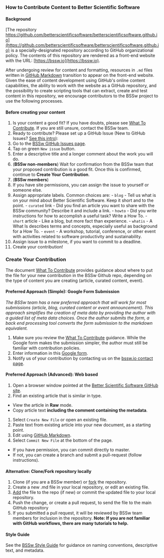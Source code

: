 ### How to Contribute Content to Better Scientific Software

#### Background
[The repository https://github.com/betterscientificsoftware/betterscientificsoftware.github.io](https://github.com/betterscientificsoftware/betterscientificsoftware.github.io) is a specially-designated repository according to GitHub organizational policy.  The contents of this repository are rendered as a front-end website with the URL: [https://bssw.io](https://bssw.io).  

After undergoing review for content and formatting, resources in `.md` files written in [GitHub Markdown](https://guides.github.com/features/mastering-markdown) transition to appear on the front-end website.  Given the ease of content development using GitHub's online content capabilities, the ability to work with the website as a GitHub repository, and the possibility to create scripting tools that can extract, create and test content in this repository, we encourage contributors to the BSSw project to use the following processes.

#### Before creating your content
1. Is your content a good fit?  If you have doubts, please see [What To Contribute](WhatToContribute.md).  If you are still unsure, contact the BSSw team.
1. Ready to contribute? Please set up a GitHub Issue (New to GitHub Issues?  [See this intro](https://help.github.com/articles/creating-an-issue)):
  1. Go to the [BSSw GitHub Issues page](https://github.com/betterscientificsoftware/betterscientificsoftware.github.io/issues).
  1. Tap on green `New issue` button.
  1. Enter a descriptive title and a longer comment about the work you will do.
1. (**BSSw non-members**) Wait for confirmation from the BSSw team that your proposed contribution is a good fit.  Once this is confirmed, continue to **Create Your Contribution**.
1. (**BSSw members**)
  1. If you have site permissions, you can assign the issue to yourself or someone else.
  1. Assign appropriate labels. Common choices are:
    - `blog` - Tell us what is on your mind about Better Scientific Software.  Keep it short and to the point.
    - `curated` link - Did you find an article you want to share with the BSSw community?  Describe it and include a link.
    - `howto` - Did you write instructions for how to accomplish a useful task? Write a How To.
    - `short` article - Like a blog, but more fact than experience.
    - `whatis` - A What Is describes terms and concepts, especially useful as background for a How To.
    - `event` - A workshop, tutorial, conference, or other event with activities related to software productivity and sustainability.
  1. Assign issue to a milestone, if you want to commit to a deadline.
  1. Create your contribution!

### Create Your Contribution

The document [What To Contribute](WhatToContribute.md) provides guidance about where to put the file for your new contribution in the BSSw Github repo, depending on the type of content you are creating (article, curated content, event).

#### Preferred Approach (Simple): Google Form Submission
*The BSSw team has a new preferred approach that will work for most submissions (article, blog, curated content or event announcement).  This approach simplifies the creation of meta data by providing the author with a guided list of meta data choices.  Once the author submits the form, a back end processing tool converts the form submission to the markdown equivalent.*
1. Make sure you review the [What To Contribute](WhatToContribute.md) guidance.  While the Google form makes the submission simpler, the author must still be familiar with contribution policies.
2. Enter information in this [Google form](https://goo.gl/forms/IJyJKbI5OK9Lzcna2).
3. Notify us of your contribution by contacting us on the [bssw.io contact page](https://bssw.io/contributes/new).

#### Preferred Approach (Advanced): Web based
1. Open a browser window pointed at the [Better Scientific Software GitHub site](https://github.com/betterscientificsoftware/betterscientificsoftware.github.io).
1. Find an existing article that is similar in type.
  - View the article in **Raw** mode.
  - Copy article text **including the comment containing the metadata**.
1. Select `Create New File` or open an existing file.
1. Paste text from existing article into your new document, as a starting point.
1. Edit using [GitHub Markdown](https://guides.github.com/features/mastering-markdown).
1. Select `Commit New File` at the bottom of the page.  
  - If you have permission, you can commit directly to master.
  - If not, you can create a branch and submit a pull-request (follow instructions).

#### Alternative: Clone/Fork repository locally  
1. Clone (if you are a BSSw member) or [fork](https://help.github.com/articles/fork-a-repo/) the repository.
2. Create a new .md file in your local repository, or edit an existing file.
3. [Add](https://help.github.com/articles/adding-a-file-to-a-repository/) the file to the repo (if new) or commit the updated file to your local repository.
4. Push the change, or create a pull request, to send the file to the main GitHub repository
5. If you submitted a pull request, it will be reviewed by BSSw team members for inclusion in the repository.
**Note: If you are not familiar with GitHub workflows, there are many tutorials to help.**

#### Style Guide
See the [BSSw Style Guide](StyleGuide.md) for guidance on naming conventions, descriptive text, and metadata.  


<!---
Publish: Yes  
---!>

